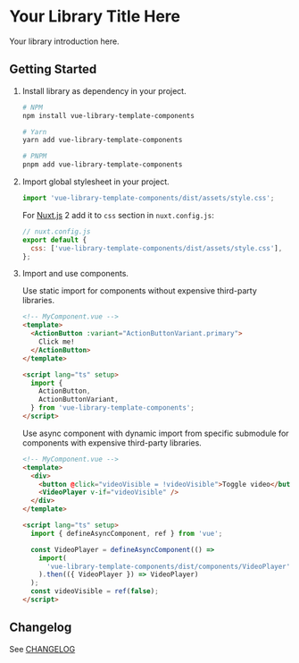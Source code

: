 # Your Library Title Here

Your library introduction here.

## Getting Started

1. Install library as dependency in your project.

   ```bash
   # NPM
   npm install vue-library-template-components

   # Yarn
   yarn add vue-library-template-components

   # PNPM
   pnpm add vue-library-template-components
   ```

2. Import global stylesheet in your project.

   ```js
   import 'vue-library-template-components/dist/assets/style.css';
   ```

   For [Nuxt.js](https://nuxtjs.org/) 2 add it to `css` section in `nuxt.config.js`:

   ```js
   // nuxt.config.js
   export default {
     css: ['vue-library-template-components/dist/assets/style.css'],
   };
   ```

3. Import and use components.

   Use static import for components without expensive third-party libraries.

   ```html
   <!-- MyComponent.vue -->
   <template>
     <ActionButton :variant="ActionButtonVariant.primary">
       Click me!
     </ActionButton>
   </template>

   <script lang="ts" setup>
     import {
       ActionButton,
       ActionButtonVariant,
     } from 'vue-library-template-components';
   </script>
   ```

   Use async component with dynamic import from specific submodule for components with expensive third-party libraries.

   ```html
   <!-- MyComponent.vue -->
   <template>
     <div>
       <button @click="videoVisible = !videoVisible">Toggle video</button>
       <VideoPlayer v-if="videoVisible" />
     </div>
   </template>

   <script lang="ts" setup>
     import { defineAsyncComponent, ref } from 'vue';

     const VideoPlayer = defineAsyncComponent(() =>
       import(
         'vue-library-template-components/dist/components/VideoPlayer'
       ).then(({ VideoPlayer }) => VideoPlayer)
     );
     const videoVisible = ref(false);
   </script>
   ```

## Changelog

See [CHANGELOG](./CHANGELOG.md)
